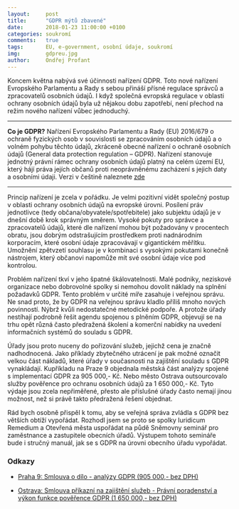 ```yaml
---
layout:     post
title:      "GDPR mýtů zbavené"
date:       2018-01-23 11:00:00 +0100
categories: soukromí
comments:   true
tags:       EU, e-government, osobní údaje, soukromí
img:        gdpreu.jpg
author:     Ondřej Profant
---
```


Koncem května nabývá své účinnosti nařízení GDPR. Toto nové nařízení Evropského Parlamentu a Rady s sebou přináší přísné regulace správců a zpracovatelů osobních údajů. I když společná evropská regulace v oblasti ochrany osobních údajů byla už nějakou dobu zapotřebí, není přechod na režim nového nařízení vůbec jednoduchý.

<!--more-->

---
**Co je GDPR?**
Nařízení Evropského Parlamentu a Rady (EU) 2016/679 o ochraně fyzických osob v souvislosti se zpracováním osobních údajů a o volném pohybu těchto údajů, zkráceně obecné nařízení o ochraně osobních údajů (General data protection regulation – GDPR). Nařízení stanovuje jednotný právní rámec ochrany osobních údajů platný na celém území EU, který hájí práva jejích občanů proti neoprávněnému zacházení s jejich daty a osobními údaji. Verzi v češtině naleznete [zde](http://eur-lex.europa.eu/legal-content/CS/TXT/PDF/?uri=CELEX:32016R0679&from=EN)

---

Princip nařízení je zcela v pořádku. Je velmi pozitivní vidět společný postup v oblasti ochrany osobních údajů na evropské úrovni. Posílení práv jednotlivce (tedy občana/obyvatele/spotřebitele) jako subjektu údajů je v dnešní době krok správným směrem. Vysoké pokuty pro správce a zpracovatelů údajů, které dle nařízení mohou být požadovány v procentech obratu, jsou dobrým odstrašujícím prostředkem proti nadnárodním korporacím, které osobní údaje zpracovávají v gigantickém měřítku. Umožnění zpětvzetí souhlasu je v kombinaci s vysokými pokutami konečně nástrojem, který občanovi napomůže mít své osobní údaje více pod kontrolou.

Problém nařízení tkví v jeho špatné škálovatelnosti. Malé podniky, neziskové organizace nebo dobrovolné spolky si nemohou dovolit náklady na splnění požadavků GDPR. Tento problém v určité míře zasahuje i veřejnou správu. Ne snad proto, že by GDPR na veřejnou správu kladlo příliš mnoho nových povinností. Nýbrž kvůli nedostatečné metodické podpoře. A protože úřady nestíhají podrobně řešit agendu spojenou s plněním GDPR, objevují se na trhu opět různá často předražená školení a komerční nabídky na uvedení informačních systémů do souladu s GDPR. 

Úřady jsou proto nuceny do pořizování služeb, jejichž cena je značně nadhodnocená. Jako příklady zbytečného utrácení je pak možné označit velkou část nákladů, které úřady v současnosti na zajištění souladu s GDPR vynakládají. Kupříkladu na Praze 9 objednala městská část analýzy spojené s implementací GDPR za 905 000,- Kč. Nebo město Ostrava outsourcovalo služby pověřence pro ochranu osobních údajů za 1 650 000,- Kč. Tyto výdaje jsou zcela nepřiměřené, přesto ale příslušné úřady často nemají jinou možnost, než si právě takto předražená řešení objednat.

Rád bych osobně přispěl k tomu, aby se veřejná správa zvládla s GDPR bez větších obtíží vypořádat. Rozhodl jsem se proto se spolky Iuridicum Remedium a Otevřená města uspořádat na půdě Sněmovny seminář pro zaměstnance a zastupitele obecních úřadů. Výstupem tohoto semináře bude i stručný manuál, jak se s GDPR na úrovni obecního úřadu vypořádat.

### Odkazy

- [Praha 9: Smlouva o dílo - analýzy GDPR (905 000,- bez DPH)](https://www.hlidacsmluv.cz/Detail/3636104)

- [Ostrava: Smlouva příkazní na zajištění služeb - Právní poradenství a výkon funkce pověřence GDPR (1 650 000,- bez DPH)](https://www.hlidacsmluv.cz/Detail/4253964)
